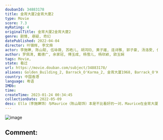 ```yaml
---
doubanId: 34883178
title: 金宵大厦2金宵大廈2
type: Movie
score: 7.3
myRating: 4
originalTitle: 金宵大厦2金宵大廈2
genre: 剧情, 悬疑, 奇幻
datePublished: 2022-04-04
director: 叶镇辉, 李文舜
actor: 李施嬅, 陈山聪, 伍咏薇, 苏皓儿, 胡鸿钧, 黄子雄, 连诗雅, 郭子豪, 汤洛雯, 伍乐怡, 朱斐斐, 曾展望, 黄婉华, 赵颂茹, 刘江, 邓智坚, 赵希洛, 林秀怡, 阮儿, 陈勉良, 伍礼骞, 伍礼骞
author: 罗佩清, 戴德广, 余家冠, 傅玉成, 杨雪儿, 杨欣颖, 欧玉娴
tags: Movie, 
state: 看过
url: https://movie.douban.com/subject/34883178/
aliases: Golden_Building_2, Barrack_O'Karma_2, 金宵大厦1968, Barrack_O'Karma_1968
country: 中国香港
language: 粤语
IMDb: 
time: 
createTime: 2023-01-24 00:34:45
collectionDate: 2022-05-09
desc: Ella（李施嬅饰）与Maurice（陈山聪饰）本是不比看好的一对，Maurice在金宵大厦离奇失踪，最后虽然被寻回，大难不死却丧失所有记忆。Ella要解开这个谜，唯有由金宵大厦开始…金宵大厦怪事不...
---
```


![image](p2870362001.jpg)

Comment: 
---

